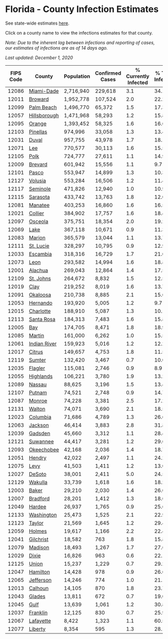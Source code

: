 # Florida - County Infection Estimates

See state-wide estimates [here](/infections/us-fl).

Click on a county name to view the infections estimates for that county.

*Note: Due to the inherent lag between infections and reporting of cases, our estimates of infections are as of 14 days ago.*

*Last updated: December 1, 2020*

|   FIPS Code |                       County |   Population |   Confirmed Cases |   % Currently Infected |   % Total Infected |
|-------------|------------------------------|--------------|-------------------|------------------------|--------------------|
|       12086 |     [Miami-Dade](miami-dade) |    2,716,940 |           229,618 |                    3.1 |               34.1 |
|       12011 |           [Broward](broward) |    1,952,778 |           107,524 |                    2.0 |               22.2 |
|       12099 |     [Palm Beach](palm-beach) |    1,496,770 |            65,372 |                    1.5 |               17.3 |
|       12057 | [Hillsborough](hillsborough) |    1,471,968 |            58,293 |                    1.2 |               15.8 |
|       12095 |             [Orange](orange) |    1,393,452 |            58,325 |                    1.6 |               16.6 |
|       12103 |         [Pinellas](pinellas) |      974,996 |            33,058 |                    1.3 |               13.4 |
|       12031 |               [Duval](duval) |      957,755 |            43,978 |                    1.7 |               18.1 |
|       12071 |                   [Lee](lee) |      770,577 |            30,113 |                    1.6 |               15.5 |
|       12105 |                 [Polk](polk) |      724,777 |            27,611 |                    1.1 |               14.9 |
|       12009 |           [Brevard](brevard) |      601,942 |            15,556 |                    1.1 |                9.7 |
|       12101 |               [Pasco](pasco) |      553,947 |            14,899 |                    1.3 |               10.3 |
|       12127 |           [Volusia](volusia) |      553,284 |            16,506 |                    1.2 |               11.4 |
|       12117 |         [Seminole](seminole) |      471,826 |            12,940 |                    1.0 |               10.9 |
|       12115 |         [Sarasota](sarasota) |      433,742 |            13,763 |                    1.8 |               12.0 |
|       12081 |           [Manatee](manatee) |      403,253 |            16,860 |                    1.6 |               16.5 |
|       12021 |           [Collier](collier) |      384,902 |            17,757 |                    1.6 |               18.4 |
|       12097 |           [Osceola](osceola) |      375,751 |            18,354 |                    2.0 |               19.2 |
|       12069 |                 [Lake](lake) |      367,118 |            10,671 |                    0.9 |               11.3 |
|       12083 |             [Marion](marion) |      365,579 |            13,044 |                    1.1 |               13.7 |
|       12111 |       [St. Lucie](st.-lucie) |      328,297 |            10,795 |                    0.9 |               12.9 |
|       12033 |         [Escambia](escambia) |      318,316 |            16,729 |                    1.7 |               21.0 |
|       12073 |                 [Leon](leon) |      293,582 |            14,994 |                    1.6 |               18.8 |
|       12001 |           [Alachua](alachua) |      269,043 |            12,864 |                    1.4 |               17.5 |
|       12109 |       [St. Johns](st.-johns) |      264,672 |             8,832 |                    1.5 |               12.5 |
|       12019 |                 [Clay](clay) |      219,252 |             8,019 |                    1.6 |               13.7 |
|       12091 |         [Okaloosa](okaloosa) |      210,738 |             8,885 |                    2.1 |               15.6 |
|       12053 |         [Hernando](hernando) |      193,920 |             5,005 |                    1.2 |                9.7 |
|       12015 |       [Charlotte](charlotte) |      188,910 |             5,087 |                    1.3 |               10.1 |
|       12113 |     [Santa Rosa](santa-rosa) |      184,313 |             7,483 |                    1.6 |               15.8 |
|       12005 |                   [Bay](bay) |      174,705 |             8,471 |                    1.8 |               18.9 |
|       12085 |             [Martin](martin) |      161,000 |             6,262 |                    1.0 |               15.5 |
|       12061 | [Indian River](indian-river) |      159,923 |             5,016 |                    1.2 |               12.2 |
|       12017 |             [Citrus](citrus) |      149,657 |             4,753 |                    1.8 |               11.5 |
|       12119 |             [Sumter](sumter) |      132,420 |             3,467 |                    0.7 |               10.0 |
|       12035 |           [Flagler](flagler) |      115,081 |             2,746 |                    0.9 |                8.9 |
|       12055 |       [Highlands](highlands) |      106,221 |             3,780 |                    1.9 |               13.2 |
|       12089 |             [Nassau](nassau) |       88,625 |             3,196 |                    1.5 |               13.4 |
|       12107 |             [Putnam](putnam) |       74,521 |             2,748 |                    0.9 |               14.7 |
|       12087 |             [Monroe](monroe) |       74,228 |             3,381 |                    2.5 |               17.2 |
|       12131 |             [Walton](walton) |       74,071 |             3,690 |                    2.1 |               18.5 |
|       12023 |         [Columbia](columbia) |       71,686 |             4,789 |                    1.3 |               26.6 |
|       12063 |           [Jackson](jackson) |       46,414 |             3,883 |                    2.8 |               31.8 |
|       12039 |           [Gadsden](gadsden) |       45,660 |             3,312 |                    1.1 |               28.4 |
|       12121 |         [Suwannee](suwannee) |       44,417 |             3,281 |                    1.2 |               29.6 |
|       12093 |     [Okeechobee](okeechobee) |       42,168 |             2,036 |                    1.4 |               18.7 |
|       12051 |             [Hendry](hendry) |       42,022 |             2,497 |                    1.1 |               24.2 |
|       12075 |                 [Levy](levy) |       41,503 |             1,411 |                    1.2 |               13.0 |
|       12027 |             [DeSoto](desoto) |       38,001 |             2,411 |                    5.0 |               24.5 |
|       12129 |           [Wakulla](wakulla) |       33,739 |             1,618 |                    1.6 |               18.2 |
|       12003 |               [Baker](baker) |       29,210 |             2,030 |                    1.4 |               26.0 |
|       12007 |         [Bradford](bradford) |       28,201 |             1,412 |                    1.3 |               18.6 |
|       12049 |             [Hardee](hardee) |       26,937 |             1,765 |                    0.9 |               25.6 |
|       12133 |     [Washington](washington) |       25,473 |             1,525 |                    2.1 |               22.9 |
|       12123 |             [Taylor](taylor) |       21,569 |             1,645 |                    1.2 |               29.4 |
|       12059 |             [Holmes](holmes) |       19,617 |             1,166 |                    2.2 |               22.4 |
|       12041 |       [Gilchrist](gilchrist) |       18,582 |               763 |                    1.8 |               15.8 |
|       12079 |           [Madison](madison) |       18,493 |             1,267 |                    1.7 |               27.6 |
|       12029 |               [Dixie](dixie) |       16,826 |               963 |                    0.6 |               22.1 |
|       12125 |               [Union](union) |       15,237 |             1,229 |                    0.7 |               29.2 |
|       12047 |         [Hamilton](hamilton) |       14,428 |               978 |                    0.9 |               26.6 |
|       12065 |       [Jefferson](jefferson) |       14,246 |               774 |                    1.0 |               21.1 |
|       12013 |           [Calhoun](calhoun) |       14,105 |               870 |                    1.8 |               23.7 |
|       12043 |             [Glades](glades) |       13,811 |               672 |                    0.7 |               19.0 |
|       12045 |                 [Gulf](gulf) |       13,639 |             1,061 |                    1.2 |               30.8 |
|       12037 |         [Franklin](franklin) |       12,125 |               830 |                    0.7 |               25.9 |
|       12067 |       [Lafayette](lafayette) |        8,422 |             1,323 |                    1.1 |               60.5 |
|       12077 |           [Liberty](liberty) |        8,354 |               595 |                    1.3 |               28.1 |